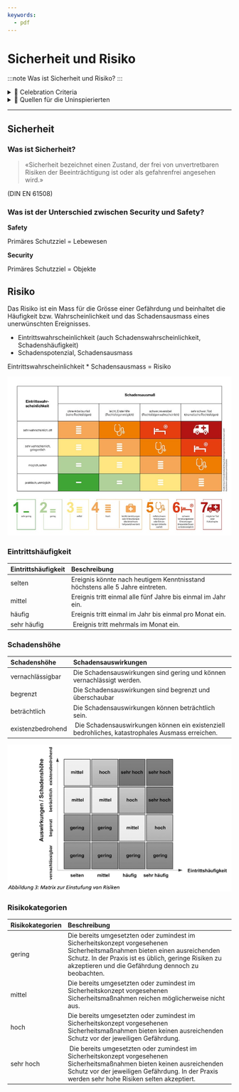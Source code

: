 ```yaml
---
keywords:
  - pdf
---
```

# Sicherheit und Risiko
:::note
Was ist Sicherheit und Risiko?
:::

<details>
  <summary> 🎉 Celebration Criteria</summary>

Sie kennen die Unterschiede zwischen Security und Safety.

Sie kennen die Grundlagen vom Risikomanagement.

</details>

<details>
  <summary> 🤫 Quellen für die Uninspierierten</summary>

- [**Sichere Industrie:** Safety vs. Security...](https://www.sichere-industrie.de/safety-security-unterschied-erklaert-kombination-ziele-industrial-security/)

- [**CH Admin:** Risikomanagement](https://www.kmu.admin.ch/kmu/de/home/praktisches-wissen/finanzielles/risikomanagement.html)

- [**CH Admin:** Risikoidentifikation und Risikobewertung](https://www.kmu.admin.ch/kmu/de/home/praktisches-wissen/finanzielles/risikomanagement/wie-fuehrt-man-ein-risikomanagementsystem-ein/risikoidentifikation-und-risikobewertung.html)

</details>

___
## Sicherheit

### Was ist Sicherheit?

> «Sicherheit bezeichnet einen Zustand, der frei von  unvertretbaren Risiken der Beeinträchtigung ist oder als gefahrenfrei angesehen wird.»

(DIN EN 61508)

### Was ist der Unterschied zwischen Security und Safety?

**Safety**

Primäres Schutzziel =  Lebewesen

**Security**

Primäres Schutzziel =  Objekte


## Risiko
Das Risiko ist ein Mass für die Grösse einer Gefährdung und beinhaltet die Häufigkeit bzw. Wahrscheinlichkeit und das Schadensausmass eines unerwünschten Ereignisses.

- Eintrittswahrscheinlichkeit (auch Schadenswahrscheinlichkeit, Schadenshäufigkeit)
- Schadenspotenzial, Schadensausmass

Eintrittswahrscheinlichkeit * Schadensausmass = Risiko


[![Risiko](../img/arbeitsplatz-risikomatrix-nohl-schadensausmass-eintrittwahrscheinlichkeit.jpg)](https://www.uvex-safety.com/blog/de/risikomatrix-nach-nohl-so-ermitteln-sie-in-7-schritten-wie-gefaehrlich-ein-job-wirklich-ist/)

### Eintrittshäufigkeit

| Eintrittshäufigkeit | Beschreibung                     |
| :------------- | :-------------------------------------------- |
| selten | Ereignis könnte nach heutigem Kenntnisstand höchstens alle 5 Jahre eintreten. |
| mittel | Ereignis tritt einmal alle fünf Jahre bis einmal im Jahr ein. |
| häufig | Ereignis tritt einmal im Jahr bis einmal pro Monat ein. |
| sehr häufig | Ereignis tritt mehrmals im Monat ein. |

### Schadenshöhe

| Schadenshöhe | Schadensauswirkungen                     |
| :------------- | :-------------------------------------------- |
| vernachlässigbar | Die Schadensauswirkungen sind gering und können vernachlässigt werden.  |
| begrenzt | Die Schadensauswirkungen sind begrenzt und überschaubar |
| beträchtlich | Die Schadensauswirkungen können beträchtlich sein.  |
| existenzbedrohend | Die Schadensauswirkungen können ein existenziell bedrohliches, katastrophales Ausmass erreichen.  |

[![Risiko nach BSI](../img/Risikobewertungnachbsi.jpg)](https://www.bsi.bund.de/SharedDocs/Downloads/DE/BSI/Grundschutz/BSI_Standards/standard_200_3.pdf?__blob=publicationFile&v=2)

### Risikokategorien
| Risikokategorien | Beschreibung                     |
| :------------- | :-------------------------------------------- |
| gering  | Die bereits umgesetzten oder zumindest im Sicherheitskonzept vorgesehenen Sicherheitsmaßnahmen bieten einen ausreichenden Schutz. In der Praxis ist es üblich, geringe Risiken zu akzeptieren und die Gefährdung dennoch zu beobachten.   |
| mittel  | Die bereits umgesetzten oder zumindest im Sicherheitskonzept vorgesehenen Sicherheitsmaßnahmen reichen möglicherweise nicht aus.  |
| hoch  | Die bereits umgesetzten oder zumindest im Sicherheitskonzept vorgesehenen Sicherheitsmaßnahmen bieten keinen ausreichenden Schutz vor der jeweiligen Gefährdung.   |
| sehr hoch | Die bereits umgesetzten oder zumindest im Sicherheitskonzept vorgesehenen Sicherheitsmaßnahmen bieten keinen ausreichenden Schutz vor der jeweiligen Gefährdung. In der Praxis werden sehr hohe Risiken selten akzeptiert.   |
